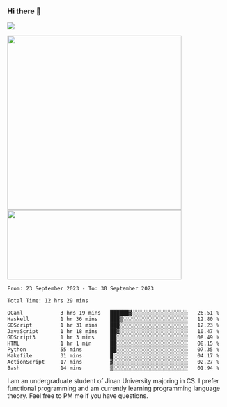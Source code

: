 ### Hi there 👋

<!--
**pe200012/pe200012** is a ✨ _special_ ✨ repository because its `README.md` (this file) appears on your GitHub profile.

Here are some ideas to get you started:

- 🔭 I’m currently working on ...
- 🌱 I’m currently learning ...
- 👯 I’m looking to collaborate on ...
- 🤔 I’m looking for help with ...
- 💬 Ask me about ...
- 📫 How to reach me: ...
- 😄 Pronouns: ...
- ⚡ Fun fact: ...
-->
![](https://www.codewars.com/users/pe200012/badges/large)
<p>
    <img width="400em" src="https://github-readme-stats-git-masterrstaa-rickstaa.vercel.app/api?username=pe200012&show_icons=true&icon_color=f44336&title_color=757de8&rank_icon=github">
    <img width="400em" height="159em" src="https://github-readme-stats-git-masterrstaa-rickstaa.vercel.app/api/top-langs/?username=pe200012&hide=html,cmake,css&title_color=757de8&layout=compact">
</p>

<!--START_SECTION:waka-->

```all_time
From: 23 September 2023 - To: 30 September 2023

Total Time: 12 hrs 29 mins

OCaml            3 hrs 19 mins   ██████▓░░░░░░░░░░░░░░░░░░   26.51 %
Haskell          1 hr 36 mins    ███▒░░░░░░░░░░░░░░░░░░░░░   12.80 %
GDScript         1 hr 31 mins    ███░░░░░░░░░░░░░░░░░░░░░░   12.23 %
JavaScript       1 hr 18 mins    ██▓░░░░░░░░░░░░░░░░░░░░░░   10.47 %
GDScript3        1 hr 3 mins     ██░░░░░░░░░░░░░░░░░░░░░░░   08.49 %
HTML             1 hr 1 min      ██░░░░░░░░░░░░░░░░░░░░░░░   08.15 %
Python           55 mins         ██░░░░░░░░░░░░░░░░░░░░░░░   07.35 %
Makefile         31 mins         █░░░░░░░░░░░░░░░░░░░░░░░░   04.17 %
ActionScript     17 mins         ▓░░░░░░░░░░░░░░░░░░░░░░░░   02.27 %
Bash             14 mins         ▒░░░░░░░░░░░░░░░░░░░░░░░░   01.94 %
```

<!--END_SECTION:waka-->

I am an undergraduate student of Jinan University majoring in CS. I prefer functional programming and am currently learning programming language theory. Feel free to PM me if you have questions.
